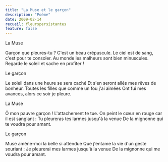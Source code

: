 ```yaml
---
title: "La Muse et le garçon"
description: "Poème"
date: 2009-02-14
recueil: fleurspersistantes
feature: false
---
```


La Muse

Garçon que pleures-tu ? C'est un beau crépuscule.
Le ciel est de sang, c'est pour te consoler.
Au monde les malheurs sont bien minuscules.
Regarde le soleil et sache en profiter !

Le garçon

Le soleil dans une heure se sera caché
Et s'en seront allés mes rêves de bonheur.
Toutes les filles que comme un fou j'ai aimées
Ont fui mes avances, alors ce soir je pleure.

La Muse

Ô mon pauvre garçon ! L'attachement te tue.
On peint le cœur en rouge car il est sanglant :
Tu pleureras tes larmes jusqu'à la venue
De la mignonne qui te voudra pour amant.

Le garçon

Muse amène-moi la belle si attendue
Que j'entame la vie d'un geste souriant :
Je pleurerai mes larmes jusqu'à la venue
De la mignonne qui me voudra pour amant.
